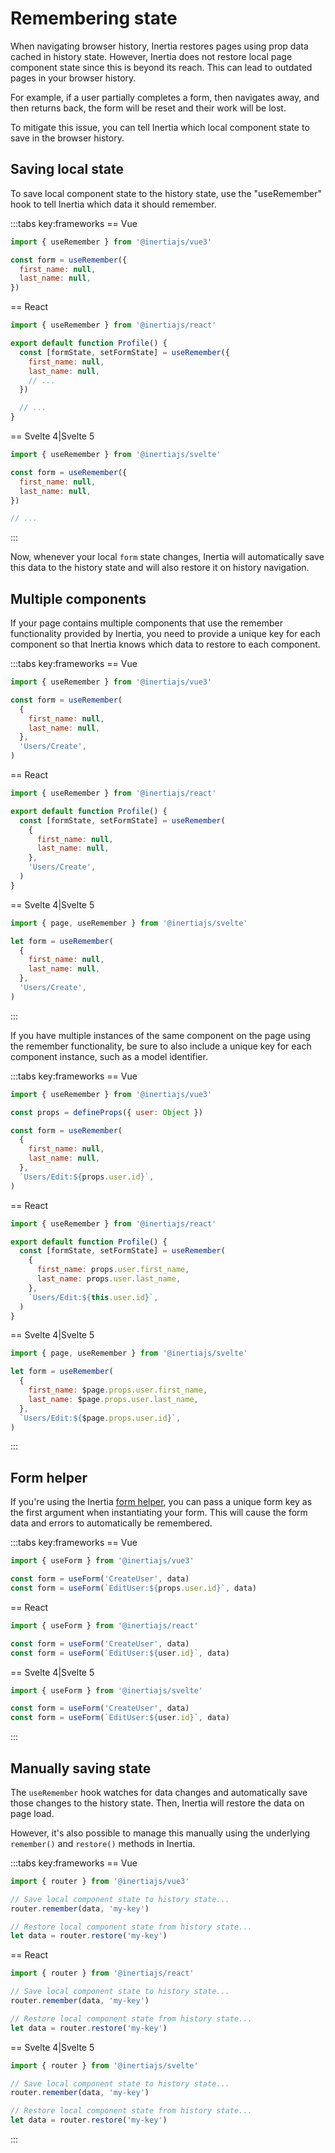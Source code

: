 # Remembering state

When navigating browser history, Inertia restores pages using prop data cached in history state. However, Inertia does not restore local page component state since this is beyond its reach. This can lead to outdated pages in your browser history.

For example, if a user partially completes a form, then navigates away, and then returns back, the form will be reset and their work will be lost.

To mitigate this issue, you can tell Inertia which local component state to save in the browser history.

## Saving local state

To save local component state to the history state, use the "useRemember" hook to tell Inertia which data it should remember.


:::tabs key:frameworks
== Vue

```js
import { useRemember } from '@inertiajs/vue3'

const form = useRemember({
  first_name: null,
  last_name: null,
})
```

== React

```js
import { useRemember } from '@inertiajs/react'

export default function Profile() {
  const [formState, setFormState] = useRemember({
    first_name: null,
    last_name: null,
    // ...
  })

  // ...
}
```

== Svelte 4|Svelte 5

```js
import { useRemember } from '@inertiajs/svelte'

const form = useRemember({
  first_name: null,
  last_name: null,
})

// ...
```

:::

Now, whenever your local `form` state changes, Inertia will automatically save this data to the history state and will also restore it on history navigation.

## Multiple components

If your page contains multiple components that use the remember functionality provided by Inertia, you need to provide a unique key for each component so that Inertia knows which data to restore to each component.

:::tabs key:frameworks
== Vue

```js
import { useRemember } from '@inertiajs/vue3'

const form = useRemember(
  {
    first_name: null,
    last_name: null,
  },
  'Users/Create',
)
```

== React

```js
import { useRemember } from '@inertiajs/react'

export default function Profile() {
  const [formState, setFormState] = useRemember(
    {
      first_name: null,
      last_name: null,
    },
    'Users/Create',
  )
}
```

== Svelte 4|Svelte 5

```js
import { page, useRemember } from '@inertiajs/svelte'

let form = useRemember(
  {
    first_name: null,
    last_name: null,
  },
  'Users/Create',
)
```

:::

If you have multiple instances of the same component on the page using the remember functionality, be sure to also include a unique key for each component instance, such as a model identifier.

:::tabs key:frameworks
== Vue

```js
import { useRemember } from '@inertiajs/vue3'

const props = defineProps({ user: Object })

const form = useRemember(
  {
    first_name: null,
    last_name: null,
  },
  `Users/Edit:${props.user.id}`,
)
```

== React

```js
import { useRemember } from '@inertiajs/react'

export default function Profile() {
  const [formState, setFormState] = useRemember(
    {
      first_name: props.user.first_name,
      last_name: props.user.last_name,
    },
    `Users/Edit:${this.user.id}`,
  )
}
```

== Svelte 4|Svelte 5

```js
import { page, useRemember } from '@inertiajs/svelte'

let form = useRemember(
  {
    first_name: $page.props.user.first_name,
    last_name: $page.props.user.last_name,
  },
  `Users/Edit:${$page.props.user.id}`,
)
```

:::

## Form helper

If you're using the Inertia [form helper](/guide/forms.md#form-helper), you can pass a unique form key as the first argument when instantiating your form. This will cause the form data and errors to automatically be remembered.

:::tabs key:frameworks
== Vue

```js
import { useForm } from '@inertiajs/vue3'

const form = useForm('CreateUser', data)
const form = useForm(`EditUser:${props.user.id}`, data)
```

== React

```js
import { useForm } from '@inertiajs/react'

const form = useForm('CreateUser', data)
const form = useForm(`EditUser:${user.id}`, data)
```

== Svelte 4|Svelte 5

```js
import { useForm } from '@inertiajs/svelte'

const form = useForm('CreateUser', data)
const form = useForm(`EditUser:${user.id}`, data)
```

:::

## Manually saving state

The `useRemember` hook watches for data changes and automatically save those changes to the history state. Then, Inertia will restore the data on page load.

However, it's also possible to manage this manually using the underlying `remember()` and `restore()` methods in Inertia.

:::tabs key:frameworks
== Vue

```js
import { router } from '@inertiajs/vue3'

// Save local component state to history state...
router.remember(data, 'my-key')

// Restore local component state from history state...
let data = router.restore('my-key')
```

== React

```js
import { router } from '@inertiajs/react'

// Save local component state to history state...
router.remember(data, 'my-key')

// Restore local component state from history state...
let data = router.restore('my-key')
```

== Svelte 4|Svelte 5

```js
import { router } from '@inertiajs/svelte'

// Save local component state to history state...
router.remember(data, 'my-key')

// Restore local component state from history state...
let data = router.restore('my-key')
```

:::
